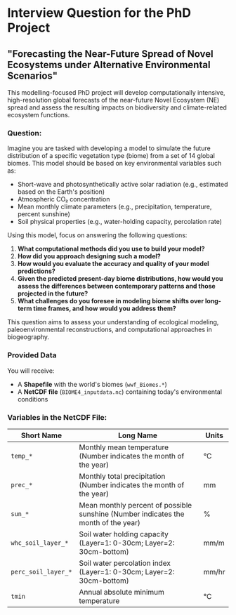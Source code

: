 # Interview Question for the PhD Project

## "Forecasting the Near-Future Spread of Novel Ecosystems under Alternative Environmental Scenarios"

This modelling-focused PhD project will develop computationally intensive, high-resolution global forecasts of the near-future Novel Ecosystem (NE) spread and assess the resulting impacts on biodiversity and climate-related ecosystem functions. 

### Question:
Imagine you are tasked with developing a model to simulate the future distribution of a specific vegetation type (biome) from a set of 14 global biomes. This model should be based on key environmental variables such as:
- Short-wave and photosynthetically active solar radiation (e.g., estimated based on the Earth's position)
- Atmospheric CO₂ concentration
- Mean monthly climate parameters (e.g., precipitation, temperature, percent sunshine)
- Soil physical properties (e.g., water-holding capacity, percolation rate)

Using this model, focus on answering the following questions:

1. **What computational methods did you use to build your model?**
2. **How did you approach designing such a model?**
3. **How would you evaluate the accuracy and quality of your model predictions?**
4. **Given the predicted present-day biome distributions, how would you assess the differences between contemporary patterns and those projected in the future?**
5. **What challenges do you foresee in modeling biome shifts over long-term time frames, and how would you address them?**

This question aims to assess your understanding of ecological modeling, paleoenvironmental reconstructions, and computational approaches in biogeography.

### Provided Data
You will receive:
- A **Shapefile** with the world's biomes (`wwf_Biomes.*`)
- A **NetCDF file** (`BIOME4_inputdata.nc`) containing today's environmental conditions

### Variables in the NetCDF File:

| Short Name | Long Name | Units |
|------------|------------|------------|
| `temp_*` | Monthly mean temperature (Number indicates the month of the year) | °C |
| `prec_*` | Monthly total precipitation (Number indicates the month of the year) | mm |
| `sun_*` | Mean monthly percent of possible sunshine (Number indicates the month of the year) | % |
| `whc_soil_layer_*` | Soil water holding capacity (Layer=1: 0-30cm; Layer=2: 30cm-bottom) | mm/m |
| `perc_soil_layer_*` | Soil water percolation index (Layer=1: 0-30cm; Layer=2: 30cm-bottom) | mm/hr |
| `tmin` | Annual absolute minimum temperature | °C |
